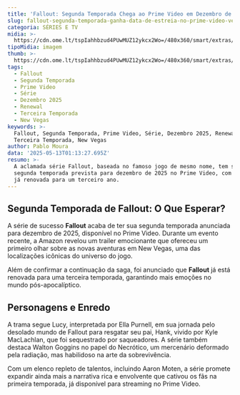 ```yaml
---
title: 'Fallout: Segunda Temporada Chega ao Prime Video em Dezembro de 2025'
slug: fallout-segunda-temporada-ganha-data-de-estreia-no-prime-video-veja
categoria: SÉRIES E TV
midia: >-
  https://cdn.ome.lt/tspIahhbzud4PUwMUZ12ykcx2Wo=/480x360/smart/extras/conteudos/fallout_xMDAO7v.png
tipoMidia: imagem
thumb: >-
  https://cdn.ome.lt/tspIahhbzud4PUwMUZ12ykcx2Wo=/480x360/smart/extras/conteudos/fallout_xMDAO7v.png
tags:
  - Fallout
  - Segunda Temporada
  - Prime Video
  - Série
  - Dezembro 2025
  - Renewal
  - Terceira Temporada
  - New Vegas
keywords: >-
  Fallout, Segunda Temporada, Prime Video, Série, Dezembro 2025, Renewal,
  Terceira Temporada, New Vegas
author: Pablo Moura
data: '2025-05-13T01:13:27.695Z'
resumo: >-
  A aclamada série Fallout, baseada no famoso jogo de mesmo nome, tem sua
  segunda temporada prevista para dezembro de 2025 no Prime Video, com a série
  já renovada para um terceiro ano.
---
```


## Segunda Temporada de Fallout: O Que Esperar?

A série de sucesso **Fallout** acaba de ter sua segunda temporada anunciada para dezembro de 2025, disponível no Prime Video. Durante um evento recente, a Amazon revelou um trailer emocionante que ofereceu um primeiro olhar sobre as novas aventuras em New Vegas, uma das localizações icônicas do universo do jogo.

Além de confirmar a continuação da saga, foi anunciado que **Fallout** já está renovada para uma terceira temporada, garantindo mais emoções no mundo pós-apocalíptico.

## Personagens e Enredo

A trama segue Lucy, interpretada por Ella Purnell, em sua jornada pelo desolado mundo de Fallout para resgatar seu pai, Hank, vivido por Kyle MacLachlan, que foi sequestrado por saqueadores. A série também destaca Walton Goggins no papel do Necrótico, um mercenário deformado pela radiação, mas habilidoso na arte da sobrevivência.

Com um elenco repleto de talentos, incluindo Aaron Moten, a série promete expandir ainda mais a narrativa rica e envolvente que cativou os fãs na primeira temporada, já disponível para streaming no Prime Video.
